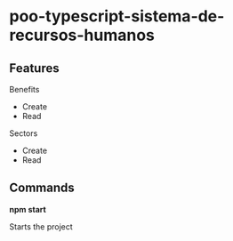 # poo-typescript-sistema-de-recursos-humanos

## Features

Benefits

- Create
- Read

Sectors

- Create
- Read

## Commands

**npm start**

Starts the project
